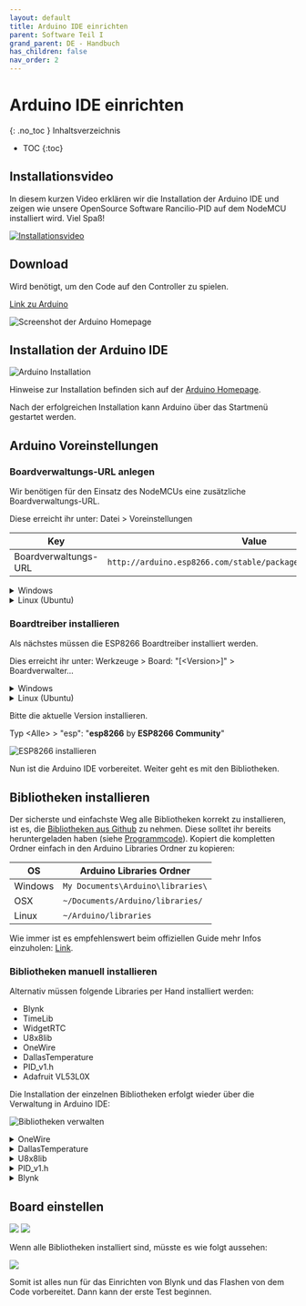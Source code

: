 ```yaml
---
layout: default
title: Arduino IDE einrichten
parent: Software Teil I
grand_parent: DE - Handbuch
has_children: false
nav_order: 2
---
```


# Arduino IDE einrichten

{: .no_toc }
Inhaltsverzeichnis

* TOC
{:toc}

## Installationsvideo

In diesem kurzen Video erklären wir die Installation der Arduino IDE und zeigen wie unsere OpenSource Software Rancilio-PID auf dem NodeMCU installiert wird. Viel Spaß!

[![Installationsvideo](https://img.youtube.com/vi/w7vBGSVWPrw/hqdefault.jpg)](https://www.youtube.com/watch?v=w7vBGSVWPrw)

## Download

Wird benötigt, um den Code auf den Controller zu spielen.

[Link zu Arduino](https://www.arduino.cc/en/Main/Software)

![Screenshot der Arduino Homepage](../../img/1.png)

## Installation der Arduino IDE

![Arduino Installation](../../img/installation.gif)

Hinweise zur Installation befinden sich auf der [Arduino Homepage](https://www.arduino.cc/en/Guide).

Nach der erfolgreichen Installation kann Arduino über das Startmenü gestartet werden.

## Arduino Voreinstellungen

### Boardverwaltungs-URL anlegen

Wir benötigen für den Einsatz des NodeMCUs eine zusätzliche Boardverwaltungs-URL.

Diese erreicht ihr unter: Datei > Voreinstellungen

| Key | Value |
|-|-|
| Boardverwaltungs-URL | `http://arduino.esp8266.com/stable/package_esp8266com_index.json`|

<details markdown="block">
  <summary> Windows </summary>

  ![Windows Arduino Voreinstellungen](../../img/8.png)

</details>

<details markdown="block">
  <summary> Linux (Ubuntu) </summary>

  ![Linux (Ubuntu)](../../img/arduino-voreinstellungen-ubu.png)

</details>

### Boardtreiber installieren

Als nächstes müssen die ESP8266 Boardtreiber installiert werden.

Dies erreicht ihr unter: Werkzeuge > Board: "[\<Version\>]" > Boardverwalter...

<details markdown="block">
  <summary> Windows </summary>

  ![Windows Arduino Boardverwalter](../../img/9.png)

</details>

<details markdown="block">
  <summary> Linux (Ubuntu) </summary>

  ![Linux (Ubuntu) Boardverwalter](../../img/arduino-boardverwalter-ubu.png)

</details>

Bitte die aktuelle Version installieren.

Typ \<Alle\> > "esp": "**esp8266** by **ESP8266 Community**"

![ESP8266 installieren](../../img/boardtreiber.gif)

Nun ist die Arduino IDE vorbereitet. Weiter geht es mit den Bibliotheken.

## Bibliotheken installieren

Der sicherste und einfachste Weg alle Bibliotheken korrekt zu installieren, ist es, die [Bibliotheken aus Github](https://github.com/rancilio-pid/ranciliopid/tree/master/rancilio-pid/libraries) zu nehmen. Diese solltet ihr bereits heruntergeladen haben (siehe [Programmcode](#der-programmcode)). Kopiert die kompletten Ordner einfach in den Arduino Libraries Ordner zu kopieren:

| OS | Arduino Libraries Ordner |
|-|-|
| Windows | `My Documents\Arduino\libraries\` |
| OSX | `~/Documents/Arduino/libraries/` |
| Linux |`~/Arduino/libraries`|

Wie immer ist es empfehlenswert beim offiziellen Guide mehr Infos einzuholen: [Link](https://www.arduino.cc/en/Guide/Libraries).

### Bibliotheken manuell installieren

Alternativ müssen folgende Libraries per Hand installiert werden:

* Blynk
* TimeLib
* WidgetRTC
* U8x8lib
* OneWire
* DallasTemperature
* PID_v1.h
* Adafruit VL53L0X

Die Installation der einzelnen Bibliotheken erfolgt wieder über die Verwaltung in Arduino IDE:

![Bibliotheken verwalten](../../img/12.png)

<details markdown="block">
  <summary> OneWire </summary>

  ![](../../img/13.png)
</details>

<details markdown="block">
  <summary>
    DallasTemperature
  </summary>

![](../../img/14.png)
</details>

<details markdown="block">
  <summary> U8x8lib </summary>

  1. Geht auf [https://github.com/olikraus/u8g2](https://github.com/olikraus/u8g2)
  1. Code > Download Zip
  ![](../../img/15.png)
  1. Legt die Dateien im [Arduino Libraries Ordner](#bibliotheken-installieren) ab
  1. Erstellen einen Ordner: `U8x8lib`
  1. Den Inhalt aus dem ZIP File Ordner: u8g2-master.zip\u8g2-master\cppsrc  UND csrc in den neu erstellten Ordner kopieren (ja, es sind eine ganze Menge Dateien :))
  ![](../../img/16.png)
  ![](../../img/17.png)  
</details>

<details markdown="block">
  <summary> PID_v1.h </summary>

  1. Geht auf [https://github.com/br3ttb/Arduino-PID-Library](https://github.com/br3ttb/Arduino-PID-Library)
  1. Code > Download Zip  
  ![](../../img/arduino-pid-lib.png)
  1. Legt die Dateien im [Arduino Libraries Ordner](#bibliotheken-installieren) ab
  1. Erstellen einen Ordner: `PID_v1`
  1. Die vier Dateien aus dem ZIP File kopieren und in den neuen Ordner einfügen:
  ![](../../img/19.png)
  ![](../../img/20.png)  
</details>

<details markdown="block">
  <summary> Blynk </summary>

  1. Geht auf [https://www.blynk.cc/getting-started/](https://www.blynk.cc/getting-started/)
  ![](../../img/21.png)
  1. Geht auf [https://github.com/blynkkk/blynk-library/releases/tag/v0.5.4](https://github.com/blynkkk/blynk-library/releases/tag/v0.5.4)
  ![](../../img/22.png)
  ![](../../img/23.png)
  ![](../../img/25.png)
  ![](../../img/26.png)
  1. Wechseln in den [Arduino Libraries Ordner](#bibliotheken-installieren)
  ![](../../img/27.png)
  ![](../../img/28.png)  
</details>

## Board einstellen

![](../../img/29.png)
![](../../img/Bildschirmfoto-2019-07-03-um-00.01.26.png)

Wenn alle Bibliotheken installiert sind, müsste es wie folgt aussehen:

![](../../img/31.png)

Somit ist alles nun für das Einrichten von Blynk und das Flashen von dem Code vorbereitet. Dann kann der erste Test beginnen.
